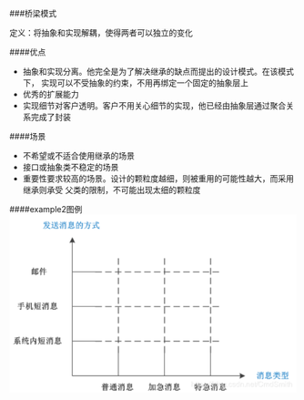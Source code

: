 ###桥梁模式

定义：将抽象和实现解耦，使得两者可以独立的变化

####优点
- 抽象和实现分离。他完全是为了解决继承的缺点而提出的设计模式。在该模式下，
  实现可以不受抽象的约束，不用再绑定一个固定的抽象层上
- 优秀的扩展能力
- 实现细节对客户透明。客户不用关心细节的实现，他已经由抽象层通过聚合关系完成了封装


####场景
- 不希望或不适合使用继承的场景
- 接口或抽象类不稳定的场景
- 重要性要求较高的场景。设计的颗粒度越细，则被重用的可能性越大，而采用继承则承受
  父类的限制，不可能出现太细的颗粒度
  
  
####example2图例
![image](https://github.com/peigongpeigong/the-zen-of-design-patterns-test/blob/master/resources/images/bridge.png)